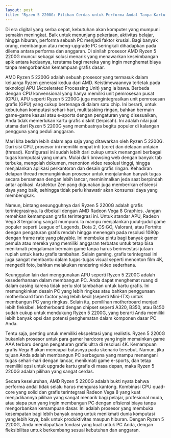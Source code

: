 ```yaml
---
layout: post
title: "Ryzen 5 2200G: Pilihan Cerdas untuk Performa Andal Tanpa Kartu Grafis Terpisah"
---
```


Di era digital yang serba cepat, kebutuhan akan komputer yang mumpuni semakin meningkat. Baik untuk menunjang pekerjaan, aktivitas belajar, hingga hiburan, performa sebuah PC menjadi faktor krusial. Bagi banyak orang, membangun atau meng-upgrade PC seringkali dihadapkan pada dilema antara performa dan anggaran. Di sinilah prosesor AMD Ryzen 5 2200G muncul sebagai solusi menarik yang menawarkan keseimbangan apik antara keduanya, terutama bagi mereka yang ingin menghemat biaya tanpa mengorbankan kemampuan grafis dasar.

AMD Ryzen 5 2200G adalah sebuah prosesor yang termasuk dalam keluarga Ryzen generasi kedua dari AMD. Keistimewaannya terletak pada teknologi APU (Accelerated Processing Unit) yang ia bawa. Berbeda dengan CPU konvensional yang hanya memiliki unit pemrosesan pusat (CPU), APU seperti Ryzen 5 2200G juga mengintegrasikan unit pemrosesan grafis (GPU) yang cukup bertenaga di dalam satu chip. Ini berarti, untuk kebutuhan komputasi sehari-hari, multitasking ringan, bahkan bermain game-game kasual atau e-sports dengan pengaturan yang disesuaikan, Anda tidak memerlukan kartu grafis diskrit (terpisah). Ini adalah nilai jual utama dari Ryzen 5 2200G yang membuatnya begitu populer di kalangan pengguna yang peduli anggaran.

Mari kita bedah lebih dalam apa saja yang ditawarkan oleh Ryzen 5 2200G. Dari sisi CPU, prosesor ini memiliki empat inti (core) dan delapan untaian (thread). Konfigurasi ini sudah lebih dari cukup untuk menangani berbagai tugas komputasi yang umum. Mulai dari browsing web dengan banyak tab terbuka, mengolah dokumen, menonton video resolusi tinggi, hingga menjalankan aplikasi perkantoran dan desain grafis ringan. Kehadiran delapan thread memungkinkan prosesor untuk menjalankan banyak tugas secara bersamaan dengan lebih lancar, meminimalkan jeda saat berpindah antar aplikasi. Arsitektur Zen yang digunakan juga memberikan efisiensi daya yang baik, sehingga tidak perlu khawatir akan konsumsi daya yang membengkak.

Namun, bintang sesungguhnya dari Ryzen 5 2200G adalah grafis terintegrasinya. Ia dibekali dengan AMD Radeon Vega 8 Graphics. Jangan remehkan kemampuan grafis terintegrasi ini. Untuk standar APU, Radeon Vega 8 tergolong sangat mumpuni. Ia mampu menjalankan judul-judul game populer seperti League of Legends, Dota 2, CS:GO, Valorant, atau Fortnite dengan pengaturan grafis rendah hingga menengah pada resolusi 1080p dengan frame rate yang playable. Ini membuka pintu bagi banyak gamer pemula atau mereka yang memiliki anggaran terbatas untuk tetap bisa menikmati pengalaman bermain game tanpa harus berinvestasi jutaan rupiah untuk kartu grafis tambahan. Selain gaming, grafis terintegrasi ini juga sangat membantu dalam tugas-tugas visual seperti menonton film 4K, mengedit foto, bahkan melakukan rendering video sederhana.

Keunggulan lain dari menggunakan APU seperti Ryzen 5 2200G adalah kesederhanaan dalam membangun PC. Anda dapat menghemat ruang di dalam casing karena tidak perlu slot tambahan untuk kartu grafis. Ini memungkinkan desain PC yang lebih ringkas atau bahkan penggunaan motherboard form factor yang lebih kecil (seperti Mini-ITX) untuk membangun PC yang ringkas. Selain itu, pemilihan motherboard menjadi lebih fleksibel. Motherboard dengan chipset seperti A320, B350, atau B450 sudah cukup untuk mendukung Ryzen 5 2200G, yang berarti Anda memiliki lebih banyak opsi dan potensi penghematan dalam komponen dasar PC Anda.

Tentu saja, penting untuk memiliki ekspektasi yang realistis. Ryzen 5 2200G bukanlah prosesor untuk para gamer hardcore yang ingin memainkan game AAA terbaru dengan pengaturan grafis ultra di resolusi 4K. Kemampuan grafis Vega 8 akan mencapai batasnya pada skenario tersebut. Namun, jika tujuan Anda adalah membangun PC serbaguna yang mampu menangani tugas sehari-hari dengan lancar, menikmati game e-sports, dan tetap memiliki opsi untuk upgrade kartu grafis di masa depan, maka Ryzen 5 2200G adalah pilihan yang sangat cerdas.

Secara keseluruhan, AMD Ryzen 5 2200G adalah bukti nyata bahwa performa andal tidak selalu harus menguras kantong. Kombinasi CPU quad-core yang solid dan grafis terintegrasi Radeon Vega 8 yang kuat menjadikannya pilihan yang sangat menarik bagi pelajar, profesional muda, atau siapa pun yang ingin membangun PC dengan efisiensi biaya tanpa mengorbankan kemampuan dasar. Ini adalah prosesor yang membuka kesempatan bagi lebih banyak orang untuk menikmati dunia komputasi yang lebih kaya, baik untuk produktivitas maupun hiburan. Dengan Ryzen 5 2200G, Anda mendapatkan fondasi yang kuat untuk PC Anda, dengan fleksibilitas untuk berkembang sesuai kebutuhan dan anggaran.
